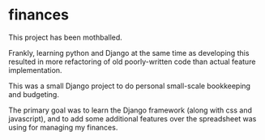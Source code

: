 finances
======

This project has been mothballed.

Frankly, learning python and Django at the same time as
developing this resulted in more refactoring of
old poorly-written code than actual feature implementation.

This was a small Django project to do personal
small-scale bookkeeping and budgeting.

The primary goal was to learn the Django framework (along with
css and javascript), and to add some additional features over
the spreadsheet was using for managing my finances.
